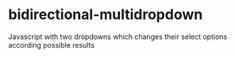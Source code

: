 # bidirectional-multidropdown
Javascript with two dropdowns which changes their select options according possible results
